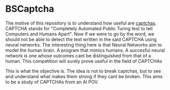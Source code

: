 # BSCaptcha
The motive of this repository is to understand how useful are [captchas](https://en.wikipedia.org/wiki/CAPTCHA).
CAPTCHA stands for "Completely Automated Public Turing test to tell Computers and Humans Apart".
Now if we were to go by the word, we should not be able to detect the text written in the said CAPTCHA using neural networks.
The interesting thing here is that Neural Networks aim to model the human brain. A program that mimics humans.
A succesful neural network is one whose outcomes cant be distinguished from that of a human.
This competition will surely prove useful in the field of CAPTCHAs

This is what the objective is.
The idea is not to break captchas, but to see and understand what makes them strong if they cant be broken.
This aims to be a study of CAPTCHAs from an AI POV.
